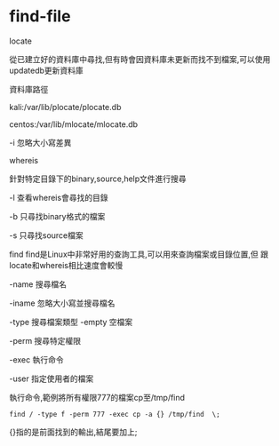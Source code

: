 # find-file

locate

從已建立好的資料庫中尋找,但有時會因資料庫未更新而找不到檔案,可以使用updatedb更新資料庫 

資料庫路徑 

kali:/var/lib/plocate/plocate.db 

centos:/var/lib/mlocate/mlocate.db 

 -i 忽略大小寫差異

whereis

針對特定目錄下的binary,source,help文件進行搜尋 

-l 查看whereis會尋找的目錄 

-b 只尋找binary格式的檔案 

-s 只尋找source檔案

find
find是Linux中非常好用的查詢工具,可以用來查詢檔案或目錄位置,但 跟locate和whereis相比速度會較慢 

-name 搜尋檔名 

-iname 忽略大小寫並搜尋檔名 

-type 搜尋檔案類型 -empty 空檔案 

-perm 搜尋特定權限 

-exec 執行命令 

-user 指定使用者的檔案 

執行命令,範例將所有權限777的檔案cp至/tmp/find 

```
find / -type f -perm 777 -exec cp -a {} /tmp/find  \;  
```

{}指的是前面找到的輸出,結尾要加上\;